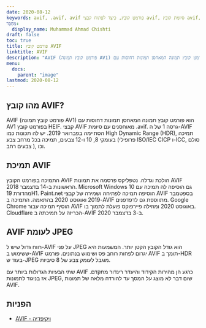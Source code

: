 ```yaml
---
date: 2020-08-12
keywords: avif, .avif, avif פורמט קובץ, כיצד לפתוח קבצי avif, סיומת קובץ avif, סיומת קובץ .avif, פורמט קובץ .avif
מְחַבֵּר:
  display_name: Muhammad Ahmad Chishti
draft: false
toc: true
title: פורמט קובץ AVIF
linktitle: AVIF
description: "AVIF (פורמט קובץ תמונה AV1) הוא פורמט קובץ תמונה המאחסן תמונות דחוסות עם AV1 בפורמט קובץ HEIF. קבצי AVIF מאוחסנים עם סיומת .avif."
menu:
  docs:
    parent: "image"
lastmod: 2020-08-12
---
```


## מהו קובץ AVIF? ##

AVIF (פורמט קובץ תמונה AV1) הוא פורמט קובץ תמונה המאחסן תמונות דחוסות עם AV1 בפורמט קובץ HEIF. קבצי AVIF מאוחסנים עם סיומת .avif. גרסה 1 של ה-AVIF הסתיימה בפברואר 2019. יש לה תכונות כמו High Dynamic Range (HDR), תמיכה בעומקי 8, 10 ו-12 צבעים, תמיכה בכל מרחב צבע (פרופילי ISO/IEC CICP ו-ICC, סולם צבעים רחב ), וכו.

## תמיכת AVIF ##

התמיכה בפורמט הקובץ AVIF הולכת וגדלה. נטפליקס פרסמה את תמונות AVIF הראשונות ב-14 בדצמבר 2018. Microsoft Windows 10 גם הוסיפה לה תמיכה עם מהדורת 19H1. Paint.net הוסיפה תמיכה לפתיחה ושמירה של קבצי AVIF בספטמבר 2019 ואוגוסט 2020 בהתאמה. התמיכה ב-AVIF מתווספת גם לדפדפנים. Google Chrome הוסיף תמיכה עבור AVIF באוגוסט 2020 ומוזילה פיירפוקס פועלת לתמוך בו. Cloudflare הכריזה על תמיכתה ב-AVIF ב-3 בדצמבר 2020.

## AVIF לעומת JPEG ##

רווח גדול שיש ל-AVIF על פני JPEG הוא גודל הקובץ הקטן יותר. המשמעות היא ששימוש ב-AVIF יגרום לפחות רוחב פס ושימוש בנתונים. פורמט AVIF תומך ב-HDR בעוד ש-JPEG מוגבל לעומק צבע של 8 סיביות.

שתי הבעיות הגדולות ביותר עם AVIF כרגע הן מהירות הקידוד והיעדר רינדור מתקדם. אז בניגוד לתמונות JPEG, שום דבר לא מוצג על המסך עד להורדה מלאה של תמונות AVIF.

## הפניות ##

* [AVIF - ויקיפדיה](https://en.wikipedia.org/wiki/AV1#AV1_Image_File_Format_(AVIF))

